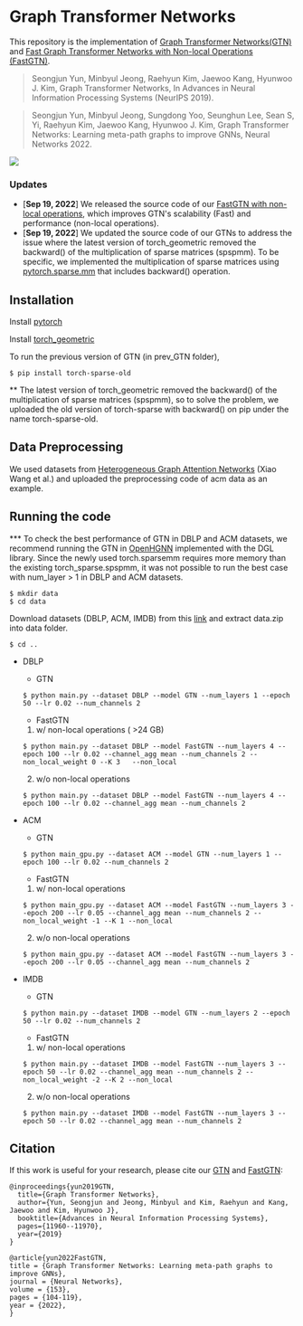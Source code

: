 # Graph Transformer Networks
This repository is the implementation of [Graph Transformer Networks(GTN)](https://arxiv.org/abs/1911.06455) and [Fast Graph Transformer Networks with Non-local Operations (FastGTN)](https://pdf.sciencedirectassets.com/271125/1-s2.0-S0893608022X00075/1-s2.0-S0893608022002003/main.pdf?X-Amz-Security-Token=IQoJb3JpZ2luX2VjEHkaCXVzLWVhc3QtMSJHMEUCIQC5JKs%2BBKb0MPqBvG9De58QPzs52B2jcbCKrlS8Ahtx8wIgXRKM1pwytn%2Fg3I%2BpRawictl9bHkbukMC1av%2FjfvDGakqzAQIIhAFGgwwNTkwMDM1NDY4NjUiDCgbkDuexMDYYCd7eyqpBPka68pkQYZf%2FozGqEf8msefhrCK%2Bt3vWHggdPa9o1Nfahc6uf6RvB1iUr2qGE%2BmDtqkZgHllcBwjK9N5oGEEEz%2FXR%2Bo5GNUcWU8OyyAxpunLswUrabAPi5%2FKI6EKT8k0f%2BfxajwSizgKlEwYcOa5SPCi62e87GCI1hzQlTvjhub54aA6JkzMGYBrAODaTH6fxTW2bL8kgXFQCjMwsEy81yyh%2F6xWZ1b9ybHrdobu3ivHDiN1n7oXoW1o7E9ZPg2Tm4%2B9iFLeBF49QZlsVTxMb%2BnhSDJYoEmnyEM3OJRCuAXex%2F1Xhu0GzsvhgR9Ahaofbx9b2XNK8926l4eFW7sO9Q2Bu4VqJ4jqhYI74CYJA5t1BE49jMaNCZs%2Bl163Mnl4GuzTDZiTtg0GOnnDf5HZ2n4DSP0sTGYK5QWSQRbMBwI2s5eB1mb0gzIimHglsd1TfGhav%2BtD3X6149li6LUQQy9gxrEQLWhJY%2Frggl6lbJ2yb5yanW42sf2iVdcmX3WpevKqyuGRDo4TWN59D6h2T1xC7f5NQ8uRW4wTFDRZ%2FUZjX3gyVwE2qquYR%2BbMVwvD4R6fbi9AONo%2BU68fEZNcYJQ5igRWAWtZk6cGQno8XPZbnYUYfAO1Q9WWagJq%2FJC2eDPVJYb330BrV3rbmpasvmWUnkJwUYVNhAeSGp9AiS%2BWCNR3Wo4qMDoPhULj31UJ2967m9m1HCkJ%2FOWwOlT4zDuEZmDBGefvysw69aZmQY6qQEm7If21VPh69neRb1%2BJGDySZcFw53B7jrt%2BI1ERmLBsDV9%2B3cPMBiFwRltFW1aT%2FDFRBdxNordu2sB4UD7FzMbm1a6KOlbrntZQntaiNS9S4gM0DoMccmTZgRkHlmkUr%2FjxGyVntJ6EL7pTvFbxNPeic6o5v8UZs%2B%2BpBcs2cXJ%2BCrtHucNoLkf6RlwPqr3PfQNERNEuMN2hhkRsByEhBbeQsu22ViDbc9C&X-Amz-Algorithm=AWS4-HMAC-SHA256&X-Amz-Date=20220918T015554Z&X-Amz-SignedHeaders=host&X-Amz-Expires=300&X-Amz-Credential=ASIAQ3PHCVTY6A6RHQPB%2F20220918%2Fus-east-1%2Fs3%2Faws4_request&X-Amz-Signature=0f0752d788b3d905a14a4f0b5bf56efa71a37c93fea77d5671ec170b55e28027&hash=8fdbb1b3d93f684d5528e2ae717306bb9eaae0380ae6fb68b81361df1f1a54f0&host=68042c943591013ac2b2430a89b270f6af2c76d8dfd086a07176afe7c76c2c61&pii=S0893608022002003&tid=spdf-9cbe5006-8e6c-4bc8-a955-6f50a80987f5&sid=26eb78364bb5a0466f4bf51-3ba867604046gxrqa&type=client&ua=4d52035053565707575c&rr=74c6764b6874c08c).

> Seongjun Yun, Minbyul Jeong, Raehyun Kim, Jaewoo Kang, Hyunwoo J. Kim, Graph Transformer Networks, In Advances in Neural Information Processing Systems (NeurIPS 2019).

> Seongjun Yun, Minbyul Jeong, Sungdong Yoo, Seunghun Lee, Sean S, Yi, Raehyun Kim, Jaewoo Kang, Hyunwoo J. Kim, Graph Transformer Networks: Learning meta-path graphs to improve
GNNs, Neural Networks 2022.

![](https://github.com/seongjunyun/Graph_Transformer_Networks/blob/master/GTN.png)

### Updates
* \[**Sep 19, 2022**\] We released the source code of our [FastGTN with non-local operations]((https://pdf.sciencedirectassets.com/271125/1-s2.0-S0893608022X00075/1-s2.0-S0893608022002003/main.pdf?X-Amz-Security-Token=IQoJb3JpZ2luX2VjEHkaCXVzLWVhc3QtMSJHMEUCIQC5JKs%2BBKb0MPqBvG9De58QPzs52B2jcbCKrlS8Ahtx8wIgXRKM1pwytn%2Fg3I%2BpRawictl9bHkbukMC1av%2FjfvDGakqzAQIIhAFGgwwNTkwMDM1NDY4NjUiDCgbkDuexMDYYCd7eyqpBPka68pkQYZf%2FozGqEf8msefhrCK%2Bt3vWHggdPa9o1Nfahc6uf6RvB1iUr2qGE%2BmDtqkZgHllcBwjK9N5oGEEEz%2FXR%2Bo5GNUcWU8OyyAxpunLswUrabAPi5%2FKI6EKT8k0f%2BfxajwSizgKlEwYcOa5SPCi62e87GCI1hzQlTvjhub54aA6JkzMGYBrAODaTH6fxTW2bL8kgXFQCjMwsEy81yyh%2F6xWZ1b9ybHrdobu3ivHDiN1n7oXoW1o7E9ZPg2Tm4%2B9iFLeBF49QZlsVTxMb%2BnhSDJYoEmnyEM3OJRCuAXex%2F1Xhu0GzsvhgR9Ahaofbx9b2XNK8926l4eFW7sO9Q2Bu4VqJ4jqhYI74CYJA5t1BE49jMaNCZs%2Bl163Mnl4GuzTDZiTtg0GOnnDf5HZ2n4DSP0sTGYK5QWSQRbMBwI2s5eB1mb0gzIimHglsd1TfGhav%2BtD3X6149li6LUQQy9gxrEQLWhJY%2Frggl6lbJ2yb5yanW42sf2iVdcmX3WpevKqyuGRDo4TWN59D6h2T1xC7f5NQ8uRW4wTFDRZ%2FUZjX3gyVwE2qquYR%2BbMVwvD4R6fbi9AONo%2BU68fEZNcYJQ5igRWAWtZk6cGQno8XPZbnYUYfAO1Q9WWagJq%2FJC2eDPVJYb330BrV3rbmpasvmWUnkJwUYVNhAeSGp9AiS%2BWCNR3Wo4qMDoPhULj31UJ2967m9m1HCkJ%2FOWwOlT4zDuEZmDBGefvysw69aZmQY6qQEm7If21VPh69neRb1%2BJGDySZcFw53B7jrt%2BI1ERmLBsDV9%2B3cPMBiFwRltFW1aT%2FDFRBdxNordu2sB4UD7FzMbm1a6KOlbrntZQntaiNS9S4gM0DoMccmTZgRkHlmkUr%2FjxGyVntJ6EL7pTvFbxNPeic6o5v8UZs%2B%2BpBcs2cXJ%2BCrtHucNoLkf6RlwPqr3PfQNERNEuMN2hhkRsByEhBbeQsu22ViDbc9C&X-Amz-Algorithm=AWS4-HMAC-SHA256&X-Amz-Date=20220918T015554Z&X-Amz-SignedHeaders=host&X-Amz-Expires=300&X-Amz-Credential=ASIAQ3PHCVTY6A6RHQPB%2F20220918%2Fus-east-1%2Fs3%2Faws4_request&X-Amz-Signature=0f0752d788b3d905a14a4f0b5bf56efa71a37c93fea77d5671ec170b55e28027&hash=8fdbb1b3d93f684d5528e2ae717306bb9eaae0380ae6fb68b81361df1f1a54f0&host=68042c943591013ac2b2430a89b270f6af2c76d8dfd086a07176afe7c76c2c61&pii=S0893608022002003&tid=spdf-9cbe5006-8e6c-4bc8-a955-6f50a80987f5&sid=26eb78364bb5a0466f4bf51-3ba867604046gxrqa&type=client&ua=4d52035053565707575c&rr=74c6764b6874c08c)), which improves GTN's scalability (Fast) and performance (non-local operations). 
* \[**Sep 19, 2022**\] We updated the source code of our GTNs to address the issue where the latest version of torch_geometric removed the backward() of the multiplication of sparse matrices (spspmm). To be specific, we implemented the multiplication of sparse matrices using [pytorch.sparse.mm](https://pytorch.org/docs/stable/generated/torch.sparse.mm.html) that includes backward() operation.

## Installation

Install [pytorch](https://pytorch.org/get-started/locally/)

Install [torch_geometric](https://pytorch-geometric.readthedocs.io/en/latest/notes/installation.html)

To run the previous version of GTN (in prev_GTN folder),
``` 
$ pip install torch-sparse-old
```
** The latest version of torch_geometric removed the backward() of the multiplication of sparse matrices (spspmm), so to solve the problem, we uploaded the old version of torch-sparse with backward() on pip under the name torch-sparse-old.

## Data Preprocessing
We used datasets from [Heterogeneous Graph Attention Networks](https://github.com/Jhy1993/HAN) (Xiao Wang et al.) and uploaded the preprocessing code of acm data as an example.

## Running the code
*** To check the best performance of GTN in DBLP and ACM datasets, we recommend running the GTN in [OpenHGNN](https://github.com/BUPT-GAMMA/OpenHGNN/tree/main/openhgnn/output/GTN) implemented with the DGL library. Since the newly used torch.sparsemm requires more memory than the existing torch_sparse.spspmm, it was not possible to run the best case with num_layer > 1 in DBLP and ACM datasets. 
``` 
$ mkdir data
$ cd data
```
Download datasets (DBLP, ACM, IMDB) from this [link](https://drive.google.com/file/d/1qOZ3QjqWMIIvWjzrIdRe3EA4iKzPi6S5/view?usp=sharing) and extract data.zip into data folder.
```
$ cd ..
```

- DBLP
	
	- GTN
	```
	$ python main.py --dataset DBLP --model GTN --num_layers 1 --epoch 50 --lr 0.02 --num_channels 2
	```
	- FastGTN
	1) w/ non-local operations ( >24 GB)
	```
	$ python main.py --dataset DBLP --model FastGTN --num_layers 4 --epoch 100 --lr 0.02 --channel_agg mean --num_channels 2 --non_local_weight 0 --K 3   --non_local
  ```
	 2) w/o non-local operations
	```
	$ python main.py --dataset DBLP --model FastGTN --num_layers 4 --epoch 100 --lr 0.02 --channel_agg mean --num_channels 2
  ```

- ACM
	
	- GTN
	```
	$ python main_gpu.py --dataset ACM --model GTN --num_layers 1 --epoch 100 --lr 0.02 --num_channels 2
	```
	- FastGTN
	1) w/ non-local operations 
	```
	$ python main_gpu.py --dataset ACM --model FastGTN --num_layers 3 --epoch 200 --lr 0.05 --channel_agg mean --num_channels 2 --non_local_weight -1 --K 1 --non_local
  ```
	 2) w/o non-local operations
	```
	$ python main_gpu.py --dataset ACM --model FastGTN --num_layers 3 --epoch 200 --lr 0.05 --channel_agg mean --num_channels 2
  ```

- IMDB
	
	- GTN
	```
	$ python main.py --dataset IMDB --model GTN --num_layers 2 --epoch 50 --lr 0.02 --num_channels 2
	```
	- FastGTN
	1. w/ non-local operations 
	```
	$ python main.py --dataset IMDB --model FastGTN --num_layers 3 --epoch 50 --lr 0.02 --channel_agg mean --num_channels 2 --non_local_weight -2 --K 2 --non_local
  ```
	 2) w/o non-local operations
	```
	$ python main.py --dataset IMDB --model FastGTN --num_layers 3 --epoch 50 --lr 0.02 --channel_agg mean --num_channels 2
  ```


## Citation
If this work is useful for your research, please cite our [GTN](https://arxiv.org/abs/1911.06455) and [FastGTN](https://reader.elsevier.com/reader/sd/pii/S0893608022002003?token=71585B1BEE922F5060A60F850BC1EA8C67B4077ECC43793878B38754A499AC67450DACAB0FAEA5EC4607CD106CC58974&originRegion=us-east-1&originCreation=20220918020619):
```
@inproceedings{yun2019GTN,
  title={Graph Transformer Networks},
  author={Yun, Seongjun and Jeong, Minbyul and Kim, Raehyun and Kang, Jaewoo and Kim, Hyunwoo J},
  booktitle={Advances in Neural Information Processing Systems},
  pages={11960--11970},
  year={2019}
}
```
```
@article{yun2022FastGTN,
title = {Graph Transformer Networks: Learning meta-path graphs to improve GNNs},
journal = {Neural Networks},
volume = {153},
pages = {104-119},
year = {2022},
}
```

